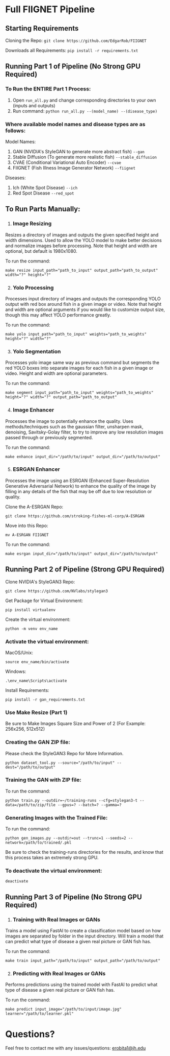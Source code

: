 # Full FIIGNET Pipeline 

## Starting Requirements 
Cloning the Repo:
`git clone https://github.com/EdgarRob/FIIGNET` 

Downloads all Requirements:
`pip install -r requirements.txt` 

## Running Part 1 of Pipeline (No Strong GPU Required)

### To Run the ENTIRE Part 1 Process:
1. Open `run_all.py` and change corresponding directories to your own (inputs and outputs) 
2. Run command:
`python run_all.py --(model_name) --(disease_type)`

### Where available model names and disease types are as follows: 
Model Names:
1. GAN (NVIDIA's StyleGAN to generate more abstract fish) 
`--gan`
2. Stable Diffusion (To generate more realistic fish)
`--stable_diffusion`
3. CVAE (Conditional Variational Auto Encoder)
`--cvae`
4. FIIGNET (Fish Illness Image Generator Network)
`--fiignet`

Diseases:
1. Ich (White Spot Disease) 
`--ich`
2. Red Spot Disease 
`--red_spot`

## To Run Parts Manually: 

1. ### Image Resizing 
Resizes a directory of images and outputs the given specified height and width dimensions. Used to allow the YOLO model to make better decisions and normalize images before processing. Note that height and width are optional, but default is 1980x1080.

To run the command:

`make resize input_path="path_to_input" output_path="path_to_output" width="?" height="?"`

2. ### Yolo Processing  
Processes input directory of images and outputs the corresponding YOLO output with red box around fish in a given image or video. Note that height and width are optional arguments if you would like to customize output size, though this may affect YOLO performance greatly. 

To run the command: 

`make yolo input_path="path_to_input" weights="path_to_weights" height="?" width="?"`

3. ### Yolo Segmentation  
Processes yolo image same way as previous command but segments the red YOLO boxes into separate images for each fish in a given image or video. Height and width are optional parameters. 

To run the command:

`make segment input_path="path_to_input" weights="path_to_weights" height="?" width="?" output_path="path_to_output"`

4. ### Image Enhancer 
Processes the image to potentially enhance the quality. Uses methods/techniques such as the gaussian filter, unsharpen mask, denoising, Savitsky-Golay filter, to try to improve any low resolution images passed through or previously segmented. 

To run the command:

`make enhance input_dir="/path/to/input" output_dir="/path/to/output"`

5. ### ESRGAN Enhancer
Processes the image using an ESRGAN (Enhanced Super-Resolution Generative Adversarial Network) to enhance the quality of the image by filling in any details of the fish that may be off due to low resolution or quality.

Clone the A-ESRGAN Repo:

`git clone https://github.com/stroking-fishes-ml-corp/A-ESRGAN`

Move into this Repo:

`mv A-ESRGAN FIIGNET`

To run the command:

`make esrgan input_dir="/path/to/input" output_dir="/path/to/output"`


## Running Part 2 of Pipeline (Strong GPU Required)  
Clone NVIDIA's StyleGAN3 Repo:

`git clone https://github.com/NVlabs/stylegan3` 

Get Package for Virtual Environment:

`pip install virtualenv`

Create the virtual environment:

`python -m venv env_name`

### Activate the virtual environment:

MacOS/Unix: 

`source env_name/bin/activate`

Windows:

`.\env_name\Scripts\activate`

Install Requirements:

`pip install -r gan_requirements.txt`

### Use Make Resize (Part 1) 
Be sure to Make Images Square Size and Power of 2 (For Example: 256x256, 512x512)

### Creating the GAN ZIP file:
Please check the StyleGAN3 Repo for More Information.

`python dataset_tool.py --source="/path/to/input" --dest="/path/to/output"`

### Training the GAN with ZIP file:
To run the command:

`python train.py --outdir=~/training-runs --cfg=stylegan3-t --data=/path/to/zip/file --gpus=? --batch=? --gamma=?`

### Generating Images with the Trained File:
To run the command:

`python gen_images.py --outdir=out --trunc=1 --seeds=2 --network=/path/to/trained/.pkl`

Be sure to check the training-runs directories for the results, and know that this process takes an extremely strong GPU. 

### To deactivate the virtual environment:
`deactivate`

## Running Part 3 of Pipeline (No Strong GPU Required)

1. ### Training with Real Images or GANs 
Trains a model using FastAI to create a classification model based on how images are separated by folder in the input directory. Will train a model that can predict what type of disease a given real picture or GAN fish has.

To run the command:

`make train input_path="/path/to/input" output_path="/path/to/output"`

2. ### Predicting with Real Images or GANs 
Performs predictions using the trained model with FastAI to predict what type of disease a given real picture or GAN fish has.

To run the command:

`make predict input_image="/path/to/input/image.jpg" learner="/path/to/learner.pkl"`

# Questions? 
Feel free to contact me with any issues/questions: erobita1@jh.edu 

